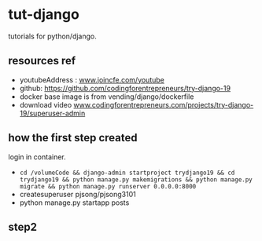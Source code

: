 # tut-django 
tutorials for python/django. 

## resources ref
+ youtubeAddress : www.joincfe.com/youtube
+ github: https://github.com/codingforentrepreneurs/try-django-19
+ docker base image is from vending/django/dockerfile
+ download video www.codingforentrepreneurs.com/projects/try-django-19/superuser-admin

## how the first step created
login in container.
+ `cd /volumeCode && django-admin startproject trydjango19 && cd trydjango19 && python manage.py makemigrations && python manage.py migrate && python manage.py runserver 0.0.0.0:8000`
+ createsuperuser pjsong/pjsong3101
+ python manage.py startapp posts

## step2
